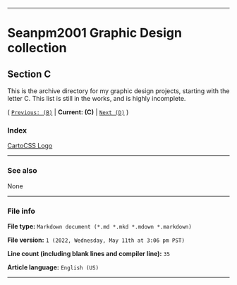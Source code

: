 
***

# Seanpm2001 Graphic Design collection

## Section C

This is the archive directory for my graphic design projects, starting with the letter C. This list is still in the works, and is highly incomplete.

( [`Previous: (B)`](/B/) | **Current: (C)** | [`Next (D)`](/D/) )

### Index

[CartoCSS Logo](/C/CartoCSS_Logo/)

***

### See also

None

***

### File info

**File type:** `Markdown document (*.md *.mkd *.mdown *.markdown)`

**File version:** `1 (2022, Wednesday, May 11th at 3:06 pm PST)`

**Line count (including blank lines and compiler line):** `35`

**Article language:** `English (US)`

***
